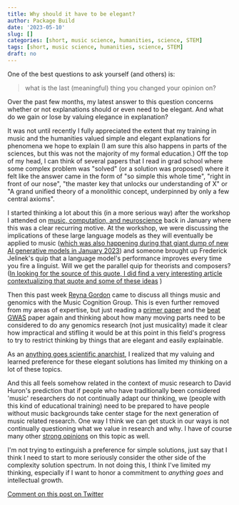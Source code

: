 ```yaml
---
title: Why should it have to be elegant?
author: Package Build
date: '2023-05-10'
slug: []
categories: [short, music science, humanities, science, STEM]
tags: [short, music science, humanities, science, STEM]
draft: no
---
```


One of the best questions to ask yourself (and others) is: 

> what is the last (meaningful) thing you changed your opinion on?

Over the past few months, my latest answer to this question concerns whether or not explanations should or even need to be elegant.
And what do we gain or lose by valuing elegance in explanation? 

It was not until recently I fully appreciated the extent that my training in music and the humanities valued simple and elegant explanations for phenomena we hope to explain
(I am sure this also happens in parts of the sciences, but this was not the majority of my formal education.)
Off the top of my head, I can think of several papers that I read in grad school where some complex problem was "solved" (or a solution was proposed) where it felt like the answer came in the form of "so simple this whole time", "right in front of our nose", "the master key that unlocks our understanding of X" or "A grand unified theory of a monolithic concept, underpinned by only a few central axioms". 

I started thinking a lot about this (in a more serious way) after the workshop I attended on [music, computation, and neuroscience](https://davidjohnbaker.rbind.io/posts/2023-02-09-monte-verit-workshop-2023/) back in January where this was a clear recurring motive.
At the workshop, we were discussing the implications of these large language models as they will eventually be applied to music ([which was also happening during that giant dump of new AI generative models in January 2023](https://github.com/archinetai/audio-ai-timeline)) and someone brought up Frederick Jelinek's quip that a language model's performance improves every time you fire a linguist.
Will we get the parallel quip for theorists and composers?
([In looking for the source of this quote, I did find a very interesting article contextualizing that quote and some of these ideas](https://www.jstor.org/stable/30200539) )

Then this past week [Reyna Gordon](https://twitter.com/CrunchyNeuroSci) came to discuss all things music and genomics with the Music Cognition Group. 
This is even further removed from my areas of expertise, but just reading a [primer paper](https://www.nature.com/articles/s43586-021-00056-9) and the [beat GWAS](https://www.nature.com/articles/s41562-022-01359-x) paper again and thinking about how many moving parts need to be considered to do any genomics research (not just musicality) made it clear how impractical and stifling it would be at this point in this field's progress to try to restrict thinking by things that are elegant and easily explainable. 

As an [anything goes scientific anarchist](https://en.wikipedia.org/wiki/Paul_Feyerabend), I realized that my valuing and learned preference for these elegant solutions has limited my thinking on a lot of these topics. 

And this all feels somehow related in the context of music research to David Huron's prediction that if people who have traditionally been considered 'music' researchers do not continually adapt our thinking, we (people with this kind of educational training) need to be prepared to have people without music backgrounds take center stage for the next generation of music related research.
One way I think we can get stuck in our ways is not continually questioning what we value in research and why.
I have of course many other [strong opinions](https://davidjohnbaker.rbind.io/posts/2021-11-15-invasion-of-the-non-musicians/) on this topic as well.

I'm not trying to extinguish a preference for simple solutions, just say that I think I need to start to more seriously consider the other side of the complexity solution spectrum.
In not doing this, I think I've limited my thinking, especially if I want to honor a commitment to _anything goes_ and intellectual growth.

[Comment on this post on Twitter]()